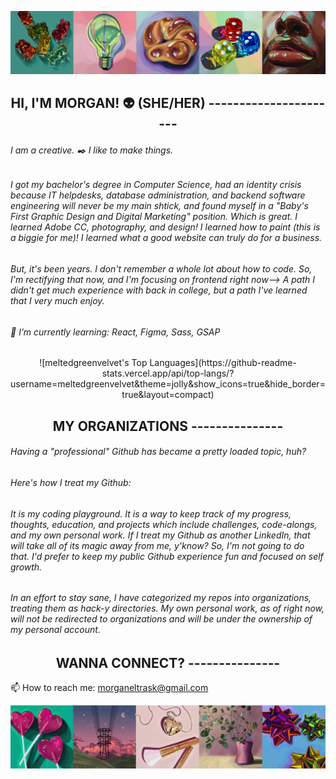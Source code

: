 ![MELT's Github Header Banner](images/banner-1.png)

<!--
**MeltedGreenVelvet/MeltedGreenVelvet** is a ✨ _special_ ✨ repository because its `README.md` (this file) appears on your GitHub profile.

Here are some ideas to get you started:

- 🔭 I’m currently working on ...
- 🌱 I’m currently learning ...
- 👯 I’m looking to collaborate on ...
- 🤔 I’m looking for help with ...
- 💬 Ask me about ...
- 📫 How to reach me: ...
- 😄 Pronouns: ...
- ⚡ Fun fact: ...
-⚡ Fun fact: I play way too much Stardew Valley  
-->

<h2 align=center>
HI, I'M MORGAN! 👽 (SHE/HER) 
----------------------
</h2>


###### I am a creative. ✒️ I like to make things.

###### I got my bachelor's degree in Computer Science, had an identity crisis because IT helpdesks, database administration, and backend software engineering will never be my main shtick, and found myself in a "Baby's First Graphic Design and Digital Marketing" position. Which is great. I learned Adobe CC, photography, and design! I learned how to paint (this is a biggie for me)! I learned what a good website can truly do for a business. 

###### But, it's been years. I don't remember a whole lot about how to code. So, I'm rectifying that now, and I'm focusing on frontend right now--> A path I didn't get much experience with back in college, but a path I've learned that I very much enjoy.

###### 🌱 I’m currently learning: React, Figma, Sass, GSAP  


<p align = "center">
![meltedgreenvelvet's Top Languages](https://github-readme-stats.vercel.app/api/top-langs/?username=meltedgreenvelvet&theme=jolly&show_icons=true&hide_border=true&layout=compact)
</p>


<h2 align=center>
MY ORGANIZATIONS
---------------
</h2>


###### Having a "professional" Github has became a pretty loaded topic, huh?

###### Here's how I treat my Github:
###### It is my coding playground. It is a way to keep track of my progress, thoughts, education, and projects which include challenges, code-alongs, and my own personal work. If I treat my Github as another LinkedIn, that will take all of its magic away from me, y'know? So, I'm not going to do that. I'd prefer to keep my public Github experience fun and focused on self growth.

###### In an effort to stay sane, I have categorized my repos into organizations, treating them as hack-y directories. My own personal work, as of right now, will not be redirected to organizations and will be under the ownership of my personal account.


<h2 align=center>
WANNA CONNECT?
---------------
</h2>


📫 How to reach me: morganeltrask@gmail.com  


![MELT's Github Footer Banner](images/banner-2.png)
